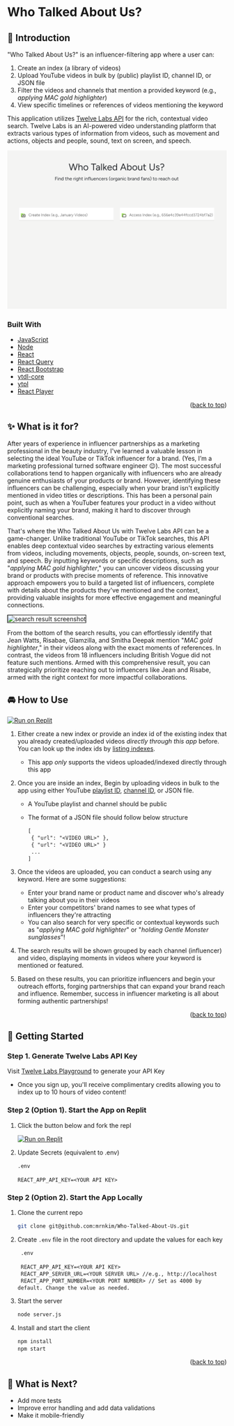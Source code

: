 <a id="readme-top"></a>

# Who Talked About Us?

## 👋 Introduction

"Who Talked About Us?" is an influencer-filtering app where a user can:

1. Create an index (a library of videos)
2. Upload YouTube videos in bulk by (public) playlist ID, channel ID, or JSON file
3. Filter the videos and channels that mention a provided keyword (e.g., _applying MAC gold highlighter_)
4. View specific timelines or references of videos mentioning the keyword

This application utilizes [Twelve Labs API](https://docs.twelvelabs.io/docs) for the rich, contextual video search. Twelve Labs is an AI-powered video understanding platform that extracts various types of information from videos, such as movement and actions, objects and people, sound, text on screen, and speech.

  <img src="public/frontPage.png" alt="frontPage screenshot" />

### Built With

- [JavaScript](https://developer.mozilla.org/en-US/docs/Web/JavaScript)
- [Node](https://nodejs.org/en)
- [React](https://react.dev/)
- [React Query](https://tanstack.com/query/latest)
- [React Bootstrap](https://react-bootstrap.netlify.app/)
- [ytdl-core](https://www.npmjs.com/package/ytdl-core)
- [ytpl](https://www.npmjs.com/package/ytpl)
- [React Player](https://www.npmjs.com/package/react-player)

<p align="right">(<a href="#readme-top">back to top</a>)</p>

## ✨ What is it for?

After years of experience in influencer partnerships as a marketing professional in the beauty industry, I've learned a valuable lesson in selecting the ideal YouTube or TikTok influencer for a brand. (Yes, I’m a marketing professional turned software engineer 😉). The most successful collaborations tend to happen organically with influencers who are already genuine enthusiasts of your products or brand. However, identifying these influencers can be challenging, especially when your brand isn't explicitly mentioned in video titles or descriptions. This has been a personal pain point, such as when a YouTuber features your product in a video without explicitly naming your brand, making it hard to discover through conventional searches.

That's where the Who Talked About Us with Twelve Labs API can be a game-changer. Unlike traditional YouTube or TikTok searches, this API enables deep contextual video searches by extracting various elements from videos, including movements, objects, people, sounds, on-screen text, and speech. By inputting keywords or specific descriptions, such as "_applying MAC gold highlighter_," you can uncover videos discussing your brand or products with precise moments of reference. This innovative approach empowers you to build a targeted list of influencers, complete with details about the products they've mentioned and the context, providing valuable insights for more effective engagement and meaningful connections.

<img src="public/search_demonstration.gif" alt="search result screenshot" style="border: 1px solid black;" />

From the bottom of the search results, you can effortlessly identify that Jean Watts, Risabae, Glamzilla, and Smitha Deepak mention "_MAC gold highlighter_," in their videos along with the exact moments of references. In contrast, the videos from 18 influencers including British Vogue did not feature such mentions. Armed with this comprehensive result, you can strategically prioritize reaching out to influencers like Jean and Risabe, armed with the right context for more impactful collaborations.

## 🚘 How to Use

[![Run on Replit](https://replit.com/badge/github/mrnkim/Who-Talked-About-Us)](https://replit.com/@twelvelabs/Who-Talked-About-Us)

1. Either create a new index or provide an index id of the existing index that you already created/uploaded videos _directly through this app_ before. You can look up the index ids by [listing indexes](https://docs.twelvelabs.io/v1.2/reference/list-indexes).

   - This app _only_ supports the videos uploaded/indexed directly through this app

2. Once you are inside an index, Begin by uploading videos in bulk to the app using either YouTube [playlist ID](https://www.sociablekit.com/find-youtube-playlist-id/#:~:text=Go%20to%20your%20target%20YouTube,playlist%20ID%20is%20PLFs4vir_WsTwEd%2DnJgVJCZPNL3HALHHpF), [channel ID](https://mixedanalytics.com/blog/find-a-youtube-channel-id/), or JSON file.

   - A YouTube playlist and channel should be public
   - The format of a JSON file should follow below structure

     ```
     [
      { "url": "<VIDEO URL>" },
      { "url": "<VIDEO URL>" }
      ...
     ]
     ```

3. Once the videos are uploaded, you can conduct a search using any keyword. Here are some suggestions:

   - Enter your brand name or product name and discover who's already talking about you in their videos
   - Enter your competitors' brand names to see what types of influencers they're attracting
   - You can also search for very specific or contextual keywords such as "_applying MAC gold highlighter_" or "_holding Gentle Monster sunglasses_"!

4. The search results will be shown grouped by each channel (influencer) and video, displaying moments in videos where your keyword is mentioned or featured.

5. Based on these results, you can prioritize influencers and begin your outreach efforts, forging partnerships that can expand your brand reach and influence. Remember, success in influencer marketing is all about forming authentic partnerships!

<p align="right">(<a href="#readme-top">back to top</a>)</p>

## 🔑 Getting Started

### Step 1. Generate Twelve Labs API Key

Visit [Twelve Labs Playground](https://playground.twelvelabs.io/) to generate your API Key

- Once you sign up, you'll receive complimentary credits allowing you to index up to 10 hours of video content!

### Step 2 (Option 1). Start the App on Replit

1. Click the button below and fork the repl

   [![Run on Replit](https://replit.com/badge/github/mrnkim/Who-Talked-About-Us)](https://replit.com/@twelvelabs/Who-Talked-About-Us)

2. Update Secrets (equivalent to .env)

   ```
   .env

   REACT_APP_API_KEY=<YOUR API KEY>
   ```

### Step 2 (Option 2). Start the App Locally

1. Clone the current repo

   ```sh
   git clone git@github.com:mrnkim/Who-Talked-About-Us.git
   ```

2. Create `.env` file in the root directory and update the values for each key

   ```
    .env

    REACT_APP_API_KEY=<YOUR API KEY>
    REACT_APP_SERVER_URL=<YOUR SERVER URL> //e.g., http://localhost
    REACT_APP_PORT_NUMBER=<YOUR PORT NUMBER> // Set as 4000 by default. Change the value as needed.
   ```

3. Start the server

   ```sh
   node server.js
   ```

4. Install and start the client

   ```sh
   npm install
   npm start
   ```

<p align="right">(<a href="#readme-top">back to top</a>)</p>

## 🎯 What is Next?

- Add more tests
- Improve error handling and add data validations
- Make it mobile-friendly
